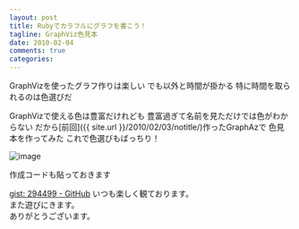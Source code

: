 ```yaml
---
layout: post
title: Rubyでカラフルにグラフを書こう！
tagline: GraphViz色見本
date: 2010-02-04
comments: true
categories:
---
```



GraphVizを使ったグラフ作りは楽しい
でも以外と時間が掛かる
特に時間を取られるのは色選びだ

GraphVizで使える色は豊富だけれども
豊富過ぎて名前を見ただけでは色がわからない
だから[前回]({{ site.url }}/2010/02/03/notitle/)作ったGraphAzで
色見本を作ってみた
これで色選びもばっちり！

![image](http://img.f.hatena.ne.jp/images/fotolife/k/keyesberry/20100204/20100204190753.png)


作成コードも貼っておきます

[gist: 294499 - GitHub](http://gist.github.com/294499)
いつも楽しく観ております。<br>また遊びにきます。<br>ありがとうございます。
